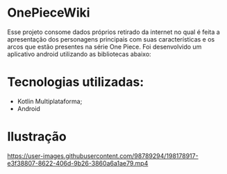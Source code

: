 # OnePieceWiki
Esse projeto consome dados próprios retirado da internet no qual é feita a apresentação dos personagens principais com suas características e os arcos que estão presentes na série One Piece. Foi desenvolvido um aplicativo android utilizando as bibliotecas abaixo:

# Tecnologias utilizadas:
 - Kotlin Multiplataforma;
 - Android 
 
 # Ilustração
 https://user-images.githubusercontent.com/98789294/198178917-e3f38807-8622-406d-9b26-3860a6a1ae79.mp4

